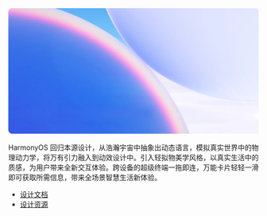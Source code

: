 <!-- HarmonyOS Design -->
<img src="/normal/systems/images/design_logo/harmonyos.webp" class="cover-img-ui" alt="设计封面" />

HarmonyOS 回归本源设计，从浩瀚宇宙中抽象出动态语言，模拟真实世界中的物理动力学，将万有引力融入到动效设计中。引入轻拟物美学风格，以真实生活中的质感，为用户带来全新交互体验。跨设备的超级终端一拖即连，万能卡片轻轻一滑即可获取所需信息，带来全场景智慧生活新体验。

- [设计文档](https://developer.harmonyos.com/cn/design/)
- [设计资源](https://developer.harmonyos.com/cn/design/resource/)

